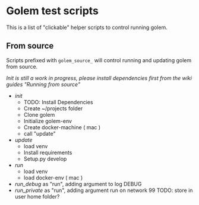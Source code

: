 # Golem test scripts

This is a list of "clickable" helper scripts to control  running golem.

## From source
Scripts prefixed with `golem_source_` will control running and updating golem from source.

_Init is still a work in progress, please install dependencies first from the wiki guides "Running from source"_
- *init*
  - TODO: Install Dependencies
  - Create ~/projects folder
  - Clone golem
  - Initialize golem-env
  - Create docker-machine ( mac )
  - call "update"
- *update*
  - load venv
  - Install requirements
  - Setup.py develop
- *run*
  - load venv
  - load docker-env ( mac )
- *run_debug*
  as "run", adding argument to log DEBUG
- *run_private*
  as "run", adding argument run on network 99
  TODO: store in user home folder?

